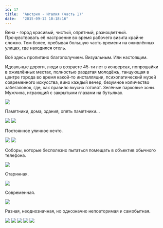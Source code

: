 ```yaml
---
id: 17
title:  "Австрия - Италия (часть 1)"
date:   "2015-09-12 10:18:16"
---
```


Вена - город красивый, чистый, опрятный, разноцветный.
Прочувствовать её настроение во время рабочего визита крайне сложно.
Тем более, пребывая большую часть времени на оживлённых улицах, где находился отель.

Всё здесь пропитано благополучием. Визуальным. Или настоящим.

Идеальные дороги, люди в возрасте 45-ти лет в конверсах, попрошайки в оживлённых местах,
полностью раздетая молодёжь, танцующая в центре города во время какой-то инсталляции, психопатический музей
современного искусства, вино каждый вечер, безумное количество забегаловок,
где, как правило вкусно готовят. Зелёные парковые зоны. Мужчина, играющий с закрытыми глазами на бутылках.

<img src="{{ site.url }}/_site/assets/austria-italy/2.jpg">

Памятники, дома, здания, опять памятники...

<img src="{{ site.url }}/_site/assets/austria-italy/3.jpg">

<img src="{{ site.url }}/_site/assets/austria-italy/4.jpg">

Постоянное уличное нечто.

<img src="{{ site.url }}/_site/assets/austria-italy/5.jpg">

<img src="{{ site.url }}/_site/assets/austria-italy/6.jpg">

Соборы, которые бесполезно пытаться помещать в объектив обычного телефона.

<img src="{{ site.url }}/_site/assets/austria-italy/7.jpg">

Старинная.

<img src="{{ site.url }}/_site/assets/austria-italy/8.jpg">

Современная.

<img src="{{ site.url }}/_site/assets/austria-italy/9.jpg">

Разная, неоднозначная, но однозначно неповторимая и самобытная.

<img src="{{ site.url }}/_site/assets/austria-italy/10.jpg">

<img src="{{ site.url }}/_site/assets/austria-italy/11.jpg">

<img src="{{ site.url }}/_site/assets/austria-italy/12.jpg">

<img src="{{ site.url }}/_site/assets/austria-italy/13.jpg">

<img src="{{ site.url }}/_site/assets/austria-italy/14.jpg">
